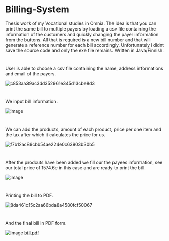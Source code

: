 # Billing-System
Thesis work of my Vocational studies in Omnia. 
The idea is that you can print the same bill to multiple payers by loading a csv file containing the information of the customers and quickly changing the payer information from the buttons. All that is required is a new bill number and that will generate a reference number for each bill accordingly.
Unfortunately i didnt save the source code and only the exe file remains. 
Written in Java/Finnish.
# 
User is able to choose a csv file containing the name, address informations and email of the payers.

![c853aa39ac3dd352961e345d13cbe8d3](https://user-images.githubusercontent.com/47556122/213909775-3e47b9e3-4326-43d9-bac5-d9b1ac664348.gif)
#
We input bill information.

![image](https://user-images.githubusercontent.com/47556122/213910983-91d14599-5f1a-4ffd-8078-33df62ce001a.png)
#
We can add the products, amount of each product, price per one item and the tax after which it calculates the price for us.

![f7b12ac89cbb54ae224e0c63903b30b5](https://user-images.githubusercontent.com/47556122/213910228-9b08ee94-6190-4ea5-825e-5774434f6041.gif)
#
After the prodcuts have been added we fill our the payees information, see our total price of 1574.6e in this case and are ready to print the bill.

![image](https://user-images.githubusercontent.com/47556122/213910721-8f6fb176-8b39-4ba6-b96e-6d50c65536ac.png)
#
Printing the bill to PDF.

![8da461c15c2aa66bda8a4580fcf50067](https://user-images.githubusercontent.com/47556122/213911219-7dabb666-fa97-41c0-8f02-869a37699b78.gif)
#
And the final bill in PDF form.

![image](https://user-images.githubusercontent.com/47556122/213911282-8e2b49f8-b523-48d1-a624-c435ec068480.png)
[bill.pdf](https://github.com/JarvensivuS/Billing-System/files/10474167/bill.pdf)
